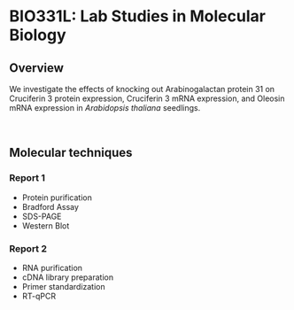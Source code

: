 # BIO331L: Lab Studies in Molecular Biology

## Overview
We investigate the effects of knocking out Arabinogalactan protein 31 on Cruciferin 3 protein expression, Cruciferin 3 mRNA expression, and Oleosin mRNA expression in *Arabidopsis thaliana* seedlings. 

<br>
 
 ## Molecular techniques 
 ### Report 1
 - Protein purification
 - Bradford Assay
 - SDS-PAGE
 - Western Blot


 ### Report 2
 - RNA purification
 - cDNA library preparation
 - Primer standardization
 - RT-qPCR